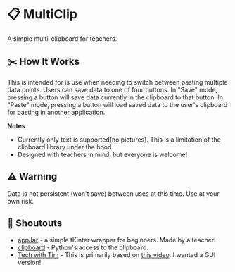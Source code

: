 # :clipboard: MultiClip
A simple multi-clipboard for teachers.

## :scissors: How It Works
This is intended for is use when needing to switch between pasting multiple data points. Users can save data to one of four buttons. In "Save" mode, pressing a button will save data currently in the clipboard to that button. In "Paste" mode, pressing a button will load saved data to the user's clipboard for pasting in another application.  

**Notes**
- Currently only text is supported(no pictures). This is a limitation of the clipboard library under the hood. 
- Designed with teachers in mind, but everyone is welcome!

## :warning: Warning
Data is not persistent (won't save) between uses at this time. Use at your own risk. 

## :mega: Shoutouts
- [appJar](https://appjar.info) - a simple tKinter wrapper for beginners. Made by a teacher!
- [clipboard](https://github.com/terryyin/clipboard) -  Python's access to the clipboard. 
- [Tech with Tim](https://www.youtube.com/techwithtim) - This is primarily based on [this video](https://www.youtube.com/watch?v=Oz3W-LKfafE). I wanted a GUI version!
